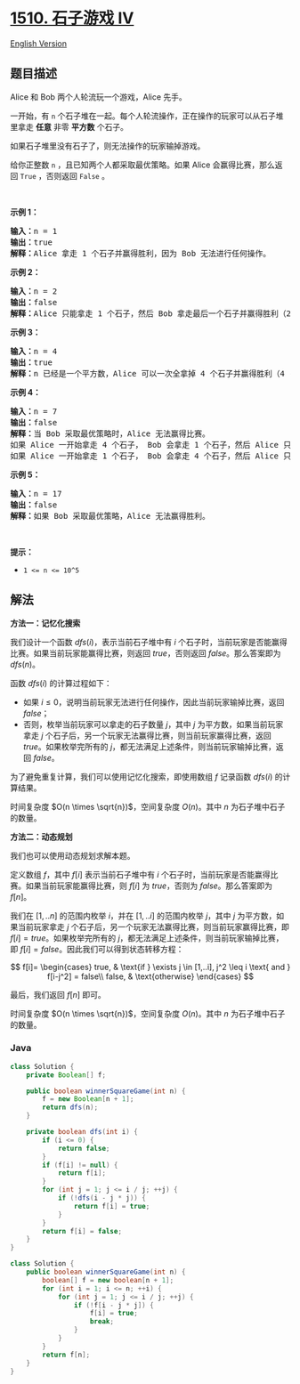 # [1510. 石子游戏 IV](https://leetcode.cn/problems/stone-game-iv)

[English Version](/solution/1500-1599/1510.Stone%20Game%20IV/README_EN.md)

## 题目描述

<p>Alice 和 Bob 两个人轮流玩一个游戏，Alice 先手。</p>

<p>一开始，有 <code>n</code>&nbsp;个石子堆在一起。每个人轮流操作，正在操作的玩家可以从石子堆里拿走 <strong>任意</strong>&nbsp;非零 <strong>平方数</strong>&nbsp;个石子。</p>

<p>如果石子堆里没有石子了，则无法操作的玩家输掉游戏。</p>

<p>给你正整数&nbsp;<code>n</code>&nbsp;，且已知两个人都采取最优策略。如果 Alice 会赢得比赛，那么返回&nbsp;<code>True</code>&nbsp;，否则返回&nbsp;<code>False</code>&nbsp;。</p>

<p>&nbsp;</p>

<p><strong>示例 1：</strong></p>

<pre>
<strong>输入：</strong>n = 1
<strong>输出：</strong>true
<strong>解释：</strong>Alice 拿走 1 个石子并赢得胜利，因为 Bob 无法进行任何操作。</pre>

<p><strong>示例 2：</strong></p>

<pre>
<strong>输入：</strong>n = 2
<strong>输出：</strong>false
<strong>解释：</strong>Alice 只能拿走 1 个石子，然后 Bob 拿走最后一个石子并赢得胜利（2 -&gt; 1 -&gt; 0）。</pre>

<p><strong>示例 3：</strong></p>

<pre>
<strong>输入：</strong>n = 4
<strong>输出：</strong>true
<strong>解释：</strong>n 已经是一个平方数，Alice 可以一次全拿掉 4 个石子并赢得胜利（4 -&gt; 0）。
</pre>

<p><strong>示例 4：</strong></p>

<pre>
<strong>输入：</strong>n = 7
<strong>输出：</strong>false
<strong>解释：</strong>当 Bob 采取最优策略时，Alice 无法赢得比赛。
如果 Alice 一开始拿走 4 个石子， Bob 会拿走 1 个石子，然后 Alice 只能拿走 1 个石子，Bob 拿走最后一个石子并赢得胜利（7 -&gt; 3 -&gt; 2 -&gt; 1 -&gt; 0）。
如果 Alice 一开始拿走 1 个石子， Bob 会拿走 4 个石子，然后 Alice 只能拿走 1 个石子，Bob 拿走最后一个石子并赢得胜利（7 -&gt; 6 -&gt; 2 -&gt; 1 -&gt; 0）。</pre>

<p><strong>示例 5：</strong></p>

<pre>
<strong>输入：</strong>n = 17
<strong>输出：</strong>false
<strong>解释：</strong>如果 Bob 采取最优策略，Alice 无法赢得胜利。
</pre>

<p>&nbsp;</p>

<p><strong>提示：</strong></p>

<ul>
	<li><code>1 &lt;= n &lt;= 10^5</code></li>
</ul>

## 解法

**方法一：记忆化搜索**

我们设计一个函数 $dfs(i)$，表示当前石子堆中有 $i$ 个石子时，当前玩家是否能赢得比赛。如果当前玩家能赢得比赛，则返回 $true$，否则返回 $false$。那么答案即为 $dfs(n)$。

函数 $dfs(i)$ 的计算过程如下：

-   如果 $i \leq 0$，说明当前玩家无法进行任何操作，因此当前玩家输掉比赛，返回 $false$；
-   否则，枚举当前玩家可以拿走的石子数量 $j$，其中 $j$ 为平方数，如果当前玩家拿走 $j$ 个石子后，另一个玩家无法赢得比赛，则当前玩家赢得比赛，返回 $true$。如果枚举完所有的 $j$，都无法满足上述条件，则当前玩家输掉比赛，返回 $false$。

为了避免重复计算，我们可以使用记忆化搜索，即使用数组 $f$ 记录函数 $dfs(i)$ 的计算结果。

时间复杂度 $O(n \times \sqrt{n})$，空间复杂度 $O(n)$。其中 $n$ 为石子堆中石子的数量。

**方法二：动态规划**

我们也可以使用动态规划求解本题。

定义数组 $f$，其中 $f[i]$ 表示当前石子堆中有 $i$ 个石子时，当前玩家是否能赢得比赛。如果当前玩家能赢得比赛，则 $f[i]$ 为 $true$，否则为 $false$。那么答案即为 $f[n]$。

我们在 $[1,..n]$ 的范围内枚举 $i$，并在 $[1,..i]$ 的范围内枚举 $j$，其中 $j$ 为平方数，如果当前玩家拿走 $j$ 个石子后，另一个玩家无法赢得比赛，则当前玩家赢得比赛，即 $f[i] = true$。如果枚举完所有的 $j$，都无法满足上述条件，则当前玩家输掉比赛，即 $f[i] = false$。因此我们可以得到状态转移方程：

$$
f[i]=
\begin{cases}
true, & \text{if } \exists j \in [1,..i], j^2 \leq i \text{ and } f[i-j^2] = false\\
false, & \text{otherwise}
\end{cases}
$$

最后，我们返回 $f[n]$ 即可。

时间复杂度 $O(n \times \sqrt{n})$，空间复杂度 $O(n)$。其中 $n$ 为石子堆中石子的数量。

### **Java**

```java
class Solution {
    private Boolean[] f;

    public boolean winnerSquareGame(int n) {
        f = new Boolean[n + 1];
        return dfs(n);
    }

    private boolean dfs(int i) {
        if (i <= 0) {
            return false;
        }
        if (f[i] != null) {
            return f[i];
        }
        for (int j = 1; j <= i / j; ++j) {
            if (!dfs(i - j * j)) {
                return f[i] = true;
            }
        }
        return f[i] = false;
    }
}
```

```java
class Solution {
    public boolean winnerSquareGame(int n) {
        boolean[] f = new boolean[n + 1];
        for (int i = 1; i <= n; ++i) {
            for (int j = 1; j <= i / j; ++j) {
                if (!f[i - j * j]) {
                    f[i] = true;
                    break;
                }
            }
        }
        return f[n];
    }
}
```
